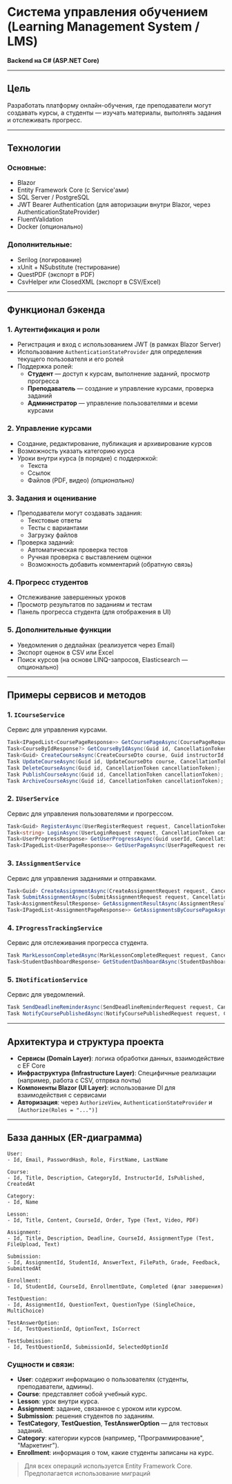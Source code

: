# Система управления обучением (Learning Management System / LMS)
**Backend на C# (ASP.NET Core)**  

---

## **Цель**  
Разработать платформу онлайн-обучения, где преподаватели могут создавать курсы, а студенты — изучать материалы, выполнять задания и отслеживать прогресс.

---

## **Технологии**  
### Основные:  
- Blazor
- Entity Framework Core (с Service'ами)  
- SQL Server / PostgreSQL  
- JWT Bearer Authentication (для авторизации внутри Blazor, через AuthenticationStateProvider)
- FluentValidation  
- Docker (опционально)  

### Дополнительные:  
- Serilog (логирование)
- xUnit + NSubstitute (тестирование)
- QuestPDF (экспорт в PDF)
- CsvHelper или ClosedXML (экспорт в CSV/Excel)

---

## **Функционал бэкенда**  
### 1. Аутентификация и роли  
- Регистрация и вход с использованием JWT (в рамках Blazor Server)
- Использование `AuthenticationStateProvider` для определения текущего пользователя и его ролей
- Поддержка ролей:
  - **Студент** — доступ к курсам, выполнение заданий, просмотр прогресса
  - **Преподаватель** — создание и управление курсами, проверка заданий
  - **Администратор** — управление пользователями и всеми курсами

### 2. Управление курсами  
- Создание, редактирование, публикация и архивирование курсов
- Возможность указать категорию курса
- Уроки внутри курса (в порядке) с поддержкой:
  - Текста
  - Ссылок
  - Файлов (PDF, видео) *(опционально)*

### 3. Задания и оценивание  
- Преподаватели могут создавать задания:
  - Текстовые ответы
  - Тесты с вариантами
  - Загрузку файлов
- Проверка заданий:
  - Автоматическая проверка тестов
  - Ручная проверка с выставлением оценки
  - Возможность добавить комментарий (обратную связь)

### 4. Прогресс студентов  
- Отслеживание завершенных уроков
- Просмотр результатов по заданиям и тестам
- Панель прогресса студента (для отображения в UI)

### 5. Дополнительные функции  
- Уведомления о дедлайнах (реализуется через Email)
- Экспорт оценок в CSV или Excel
- Поиск курсов (на основе LINQ-запросов, Elasticsearch — опционально) 

---

## Примеры сервисов и методов

### 1. `ICourseService`
Сервис для управления курсами.

```csharp
Task<IPagedList<CoursePageResponse>> GetCoursePageAsync(CoursePageRequest request, CancellationToken cancellationToken);
Task<CourseByIdResponse?> GetCourseByIdAsync(Guid id, CancellationToken cancellationToken);
Task<Guid> CreateCourseAsync(CreateCourseDto course, Guid instructorId, CancellationToken cancellationToken);
Task UpdateCourseAsync(Guid id, UpdateCourseDto course, CancellationToken cancellationToken);
Task DeleteCourseAsync(Guid id, CancellationToken cancellationToken);
Task PublishCourseAsync(Guid id, CancellationToken cancellationToken);
Task ArchiveCourseAsync(Guid id, CancellationToken cancellationToken);
```

### 2. `IUserService`
Сервис для управления пользователями и прогрессом.

```csharp
Task<Guid> RegisterAsync(UserRegisterRequest request, CancellationToken cancellationToken);
Task<string> LoginAsync(UserLoginRequest request, CancellationToken cancellationToken);
Task<UserProgressResponse> GetUserProgressAsync(Guid userId, CancellationToken cancellationToken);
Task<IPagedList<UserPageResponse>> GetUserPageAsync(UserPageRequest request, CancellationToken cancellationToken);
```

### 3. `IAssignmentService`
Сервис для управления заданиями и отправками.

```csharp
Task<Guid> CreateAssignmentAsync(CreateAssignmentRequest request, CancellationToken cancellationToken);
Task SubmitAssignmentAsync(SubmitAssignmentRequest request, CancellationToken cancellationToken);
Task<AssignmentResultResponse> GetAssignmentResultAsync(AssignmentResultRequest request, CancellationToken cancellationToken);
Task<IPagedList<AssignmentPageResponse>> GetAssignmentsByCoursePageAsync(AssignmentPageRequest request, CancellationToken cancellationToken);
```

### 4. `IProgressTrackingService`
Сервис для отслеживания прогресса студента.

```csharp
Task MarkLessonCompletedAsync(MarkLessonCompletedRequest request, CancellationToken cancellationToken);
Task<StudentDashboardResponse> GetStudentDashboardAsync(StudentDashboardRequest request, CancellationToken cancellationToken);
```

### 5. `INotificationService`
Сервис для уведомлений.

```csharp
Task SendDeadlineReminderAsync(SendDeadlineReminderRequest request, CancellationToken cancellationToken);
Task NotifyCoursePublishedAsync(NotifyCoursePublishedRequest request, CancellationToken cancellationToken);
```

---

## Архитектура и структура проекта

- **Сервисы (Domain Layer)**: логика обработки данных, взаимодействие с EF Core
- **Инфраструктура (Infrastructure Layer)**: Специфичные реализации (например, работа с CSV, отпрвка почты)
- **Компоненты Blazor (UI Layer)**: использование DI для взаимодействия с сервисами
- **Авторизация**: через `AuthorizeView`, `AuthenticationStateProvider` и `[Authorize(Roles = "...")]`

---

## **База данных (ER-диаграмма)**  
```plaintext
User:
- Id, Email, PasswordHash, Role, FirstName, LastName

Course:
- Id, Title, Description, CategoryId, InstructorId, IsPublished, CreatedAt

Category:
- Id, Name

Lesson:
- Id, Title, Content, CourseId, Order, Type (Text, Video, PDF)

Assignment:
- Id, Title, Description, Deadline, CourseId, AssignmentType (Test, FileUpload, Text)

Submission:
- Id, AssignmentId, StudentId, AnswerText, FilePath, Grade, Feedback, SubmittedAt

Enrollment:
- Id, StudentId, CourseId, EnrollmentDate, Completed (флаг завершения)

TestQuestion:
- Id, AssignmentId, QuestionText, QuestionType (SingleChoice, MultiChoice)

TestAnswerOption:
- Id, TestQuestionId, OptionText, IsCorrect

TestSubmission:
- Id, TestQuestionId, SubmissionId, SelectedOptionId
```

### Сущности и связи:

- **User**: содержит информацию о пользователях (студенты, преподаватели, админы).
- **Course**: представляет собой учебный курс.
- **Lesson**: урок внутри курса.
- **Assignment**: задание, связанное с уроком или курсом.
- **Submission**: решения студентов по заданиям.
- **TestCategory**, **TestQuestion**, **TestAnswerOption** — для тестовых заданий.
- **Category**: категории курсов (например, "Программирование", "Маркетинг").
- **Enrollment**: информация о том, какие студенты записаны на курс.

> Для всех операций используется Entity Framework Core. Предполагается использование миграций
